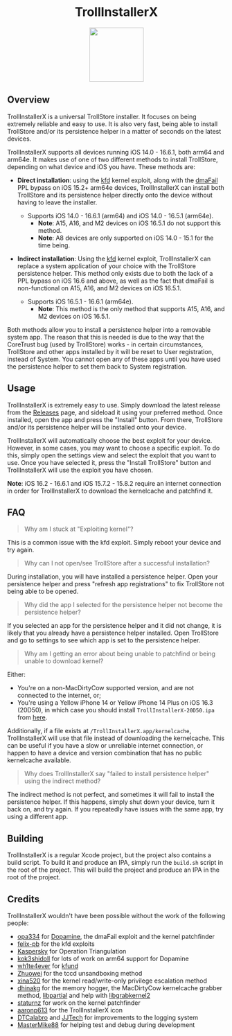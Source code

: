 <div align="center">
    <h1>TrollInstallerX</h1>
    <img src="Resources/Icon.png" width="125" height="125" />
</div>

## Overview
TrollInstallerX is a universal TrollStore installer. It focuses on being extremely reliable and easy to use. It is also very fast, being able to install TrollStore and/or its persistence helper in a matter of seconds on the latest devices.

TrollInstallerX supports all devices running iOS 14.0 - 16.6.1, both arm64 and arm64e. It makes use of one of two different methods to install TrollStore, depending on what device and iOS you have. These methods are:

* **Direct installation**: using the [kfd](https://github.com/felix-pb/kfd) kernel exploit, along with the [dmaFail](https://github.com/opa334/Dopamine/blob/2.x/Application/Dopamine/Exploits/dmaFail/dmaFail.c) PPL bypass on iOS 15.2+ arm64e devices, TrollInstallerX can install both TrollStore and its persistence helper directly onto the device without having to leave the installer.
  * Supports iOS 14.0 - 16.6.1 (arm64) and iOS 14.0 - 16.5.1 (arm64e).
    * **Note**: A15, A16, and M2 devices on iOS 16.5.1 do not support this method.
    * **Note**: A8 devices are only supported on iOS 14.0 - 15.1 for the time being.

* **Indirect installation**: Using the [kfd](https://github.com/felix-pb/kfd) kernel exploit, TrollInstallerX can replace a system application of your choice with the TrollStore persistence helper. This method only exists due to both the lack of a PPL bypass on iOS 16.6 and above, as well as the fact that dmaFail is non-functional on A15, A16, and M2 devices on iOS 16.5.1.
  * Supports iOS 16.5.1 - 16.6.1 (arm64e).
    * **Note**: This method is the only method that supports A15, A16, and M2 devices on iOS 16.5.1.

Both methods allow you to install a persistence helper into a removable system app. The reason that this is needed is due to the way that the CoreTrust bug (used by TrollStore) works - in certain circumstances, TrollStore and other apps installed by it will be reset to User registration, instead of System. You cannot open any of these apps until you have used the persistence helper to set them back to System registration.

## Usage
TrollInstallerX is extremely easy to use. Simply download the latest release from the [Releases](https://github.com/alfiecg24/TrollInstallerX/releases) page, and sideload it using your preferred method. Once installed, open the app and press the "Install" button. From there, TrollStore and/or its persistence helper will be installed onto your device.

TrollInstallerX will automatically choose the best exploit for your device. However, in some cases, you may want to choose a specific exploit. To do this, simply open the settings view and select the exploit that you want to use. Once you have selected it, press the "Install TrollStore" button and TrollInstallerX will use the exploit you have chosen.

**Note**: iOS 16.2 - 16.6.1 and iOS 15.7.2 - 15.8.2 require an internet connection in order for TrollInstallerX to download the kernelcache and patchfind it.

## FAQ
> Why am I stuck at "Exploiting kernel"?

This is a common issue with the kfd exploit. Simply reboot your device and try again.

> Why can I not open/see TrollStore after a successful installation?

During installation, you will have installed a persistence helper. Open your persistence helper and press "refresh app registrations" to fix TrollStore not being able to be opened.

> Why did the app I selected for the persistence helper not become the persistence helper?

If you selected an app for the persistence helper and it did not change, it is likely that you already have a persistence helper installed. Open TrollStore and go to settings to see which app is set to the persistence helper.

> Why am I getting an error about being unable to patchfind or being unable to download kernel?

Either:
- You're on a non-MacDirtyCow supported version, and are not connected to the internet, or;
- You're using a Yellow iPhone 14 or Yellow iPhone 14 Plus on iOS 16.3 (20D50), in which case you should install `TrollInstallerX-20D50.ipa` from [here](https://github.com/alfiecg24/TrollInstallerX/releases/latest).

Additionally, if a file exists at `/TrollInstallerX.app/kernelcache`, TrollInstallerX will use that file instead of downloading the kernelcache. This can be useful if you have a slow or unreliable internet connection, or happen to have a device and version combination that has no public kernelcache available.

> Why does TrollInstallerX say "failed to install persistence helper" using the indirect method?

The indirect method is not perfect, and sometimes it will fail to install the persistence helper. If this happens, simply shut down your device, turn it back on, and try again. If you repeatedly have issues with the same app, try using a different app.

## Building
TrollInstallerX is a regular Xcode project, but the project also contains a build script. To build it and produce an IPA, simply run the `build.sh` script in the root of the project. This will build the project and produce an IPA in the root of the project.

## Credits
TrollInstallerX wouldn't have been possible without the work of the following people:
* [opa334](https://x.com/opa334dev) for [Dopamine](https://github.com/opa334/Dopamine), the dmaFail exploit and the kernel patchfinder
* [felix-pb](https://github.com/felix-pb) for the kfd exploits
* [Kaspersky](https://securelist.com/operation-triangulation-the-last-hardware-mystery/111669/) for Operation Triangulation
* [kok3shidoll](https://github.com/kok3shidoll) for lots of work on arm64 support for Dopamine
* [wh1te4ever](https://github.com/wh1te4ever) for [kfund](https://github.com/wh1te4ever/kfund)
* [Zhuowei](https://github.com/zhuowei) for the tccd unsandboxing method
* [xina520](https://x.com/xina520) for the kernel read/write-only privilege escalation method
* [dhinakg](https://github.com/dhinakg) for the memory hogger, the MacDirtyCow kernelcache grabber method, [libpartial](https://github.com/dhinakg/partial) and help with [libgrabkernel2](https://github.com/alfiecg24/libgrabkernel2)
* [staturnz](https://github.com/staturnzz) for work on the kernel patchfinder
* [aaronp613](https://x.com/aaronp613) for the TrollInstallerX icon
* [DTCalabro](https://github.com/DTCalabro) and [JJTech](https://github.com/JJTech0130) for improvements to the logging system
* [MasterMike88](https://x.com/MasterMike88) for helping test and debug during development
